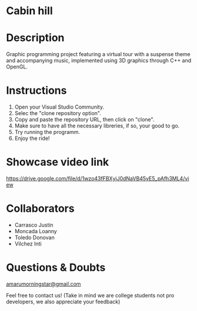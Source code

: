 # Cabin hill

# Description 

Graphic programming project featuring a virtual tour with a suspense theme and accompanying music, implemented using 3D graphics through C++ and OpenGL.

# Instructions 

1. Open your Visual Studio Community.
2. Selec the "clone repository option".
3. Copy and paste the repository URL, then click on "clone".
5. Make sure to have all the necessary libreries, if so, your good to go.
6. Try running the programm.
7. Enjoy the ride!

# Showcase video link

https://drive.google.com/file/d/1wzo43fFBXyjJ0dNaVB45vE5_pAfh3ML4/view

# Collaborators

- Carrasco Justin
- Moncada Loanny
- Toledo Donovan
- Vilchez Inti

# Questions & Doubts

amarumorningstar@gmail.com

Feel free to contact us! (Take in mind we are college students not pro developers, we also appreciate your feedback) 



